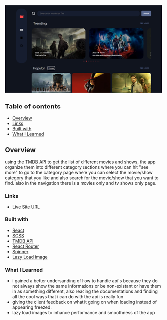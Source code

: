![](./desktop-preview.png)

## Table of contents

- [Overview](#overview)
- [Links](#links)
- [Built with](#built-with)
- [What I Learned](#what-i-learned)

## Overview

using the [TMDB API](https://developers.themoviedb.org/3) to get the list of different movies and shows,
the app organize them into different category sections where you can hit "see more" to go to the category
page where you can select the movie/show category that you like and also search for the movie/show that you want to find.
also in the navigation there is a movies only and tv shows only page.

### Links

- [Live Site URL](https://yacinekahlerras.github.io/entertainement-app/)

### Built with

- [React](https://reactjs.org/)
- [SCSS](https://sass-lang.com/)
- [TMDB API](https://developers.themoviedb.org/3)
- [React Router](https://reactrouter.com/en/main)
- [Spinner](https://mhnpd.github.io/react-loader-spinner/docs/components/oval)
- [Lazy Load image](https://www.npmjs.com/package/react-lazy-load-image-component)

### What I Learned

- i gained a better undersanding of how to handle api's because they do not always show the same informations
  or be non-existant or have them in as something different, also reading the documentations and finding
  all the cool ways that i can do with the api is really fun
- giving the client feedback on what it going on when loading instead of appearing freezed.
- lazy load images to inhance performance and smoothness of the app
